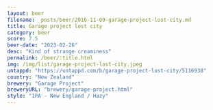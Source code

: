 ```yaml
---
layout: beer
filename: _posts/beer/2016-11-09-garage-project-lost-city.md
title: Garage project lost city
category: beer
score: 7.5
beer-date: "2023-02-26"
desc: "Kind of strange creaminess"
permalink: /beer/:title.html
img: /img/list/garage-project-lost-city.jpeg
untappd: "https://untappd.com/b/garage-project-lost-city/5116938"
country: "New Zealand"
brewery: "Garage Project"
breweryURL: "brewery/garage-project.html"
style: "IPA - New England / Hazy"
---
```

